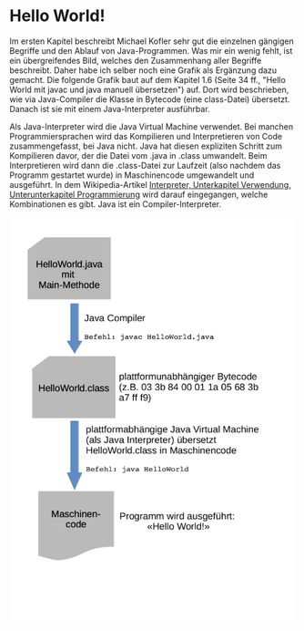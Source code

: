 # Hello World! #

Im ersten Kapitel beschreibt Michael Kofler sehr gut die einzelnen gängigen Begriffe und den Ablauf von Java-Programmen. Was mir ein wenig fehlt, ist ein übergreifendes Bild, welches den Zusammenhang aller Begriffe beschreibt. Daher habe ich selber noch eine Grafik als Ergänzung dazu gemacht. Die folgende Grafik baut auf dem Kapitel 1.6 (Seite 34 ff., "Hello World mit javac und java manuell übersetzen") auf. Dort wird beschrieben, wie via Java-Compiler die Klasse in Bytecode (eine class-Datei) übersetzt. Danach ist sie mit einem Java-Interpreter ausführbar. 

Als Java-Interpreter wird die Java Virtual Machine verwendet. Bei manchen Programmiersprachen wird das Kompilieren und Interpretieren von Code zusammengefasst, bei Java nicht. Java hat diesen expliziten Schritt zum Kompilieren davor, der die Datei vom .java in .class umwandelt. Beim Interpretieren wird dann die .class-Datei zur Laufzeit (also nachdem das Programm gestartet wurde) in Maschinencode umgewandelt und ausgeführt. In dem Wikipedia-Artikel [Interpreter, Unterkapitel Verwendung, Unterunterkapitel Programmierung](https://de.wikipedia.org/wiki/Interpreter)
wird darauf eingegangen, welche Kombinationen es gibt. Java ist ein Compiler-Interpreter.


![image](./javac_java.png)